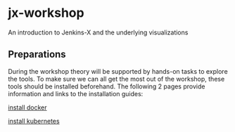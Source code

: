 # jx-workshop
An introduction to Jenkins-X and the underlying visualizations

## Preparations
During the workshop theory will be supported by hands-on tasks to explore the tools. To make sure we can all get the most out of the workshop, these tools should be installed beforehand. The following 2 pages provide information and links to the installation guides: 

[install docker](install-docker.md)

[install kubernetes](install-kubernetes.md)
